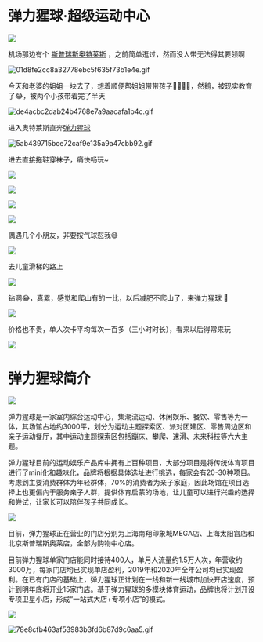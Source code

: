 # 弹力猩球·超级运动中心

![](https://fudongdong-statics.oss-cn-beijing.aliyuncs.com/images/20220212/2ed66c837cd841dca53c16e62c0ac2fc.png?x-oss-process=image/resize,w_800/quality,q_80)

机场那边有个 [斯普瑞斯奥特莱斯](https://www.gaode.com/place/B000A87IPS) ，之前简单逛过，然而没人带无法得其要领啊

![01d8fe2cc8a32778ebc5f635f73b1e4e.gif](https://fudongdong-statics.oss-cn-beijing.aliyuncs.com/images/20220212/03d5993fbf7d4d1496e5ba2d07d030f0.gif)

今天和老婆的姐姐一块去了，想着顺便帮姐姐带带孩子😶‍🌫️😶‍🌫️，然鹅，被现实教育了😂，被两个小孩带着完了半天

![de4acbc2dab24b4768e7a9aacafa1b4c.gif](https://fudongdong-statics.oss-cn-beijing.aliyuncs.com/images/20220212/4d13e0aea5114879bb35fc75d6bfb495.gif)

进入奥特莱斯直奔[弹力猩球](https://www.gaode.com/detail/B0H2O5EUV5?citycode=110000) 

![5ab439715bce72caf9e135a9a47cbb92.gif](https://fudongdong-statics.oss-cn-beijing.aliyuncs.com/images/20220212/7158467b890d4f2d9a7252844deadae0.gif)

进去直接拖鞋穿袜子，痛快畅玩~


![](https://fudongdong-statics.oss-cn-beijing.aliyuncs.com/images/20220212/80b2b6e8a8f349eea84c48014b64f08e.png?x-oss-process=image/resize,w_800/quality,q_80)

![](https://fudongdong-statics.oss-cn-beijing.aliyuncs.com/images/20220212/e808f75f0c3d41af98bd251217728984.png?x-oss-process=image/resize,w_800/quality,q_80)

![](https://fudongdong-statics.oss-cn-beijing.aliyuncs.com/images/20220212/e1ee2b878939466ba92ea8e57c5c2c7c.png?x-oss-process=image/resize,w_800/quality,q_80)

![](https://fudongdong-statics.oss-cn-beijing.aliyuncs.com/images/20220212/a54a6f5a355248eba32fa3a6813e67d4.png?x-oss-process=image/resize,w_800/quality,q_80)

偶遇几个小朋友，非要按气球怼我😅

![](https://fudongdong-statics.oss-cn-beijing.aliyuncs.com/images/20220212/554691f2332649adb9c8b48cb25b22c7.png?x-oss-process=image/resize,w_800/quality,q_80)

去儿童滑梯的路上

![](https://fudongdong-statics.oss-cn-beijing.aliyuncs.com/images/20220212/4af73a2920f845e8913fb78699788ccd.png?x-oss-process=image/resize,w_800/quality,q_80)

钻洞😂，真累，感觉和爬山有的一比，以后减肥不爬山了，来弹力猩球 🌚

![](https://fudongdong-statics.oss-cn-beijing.aliyuncs.com/images/20220212/7f33e3b269a0414eafe2fa934f27e662.png?x-oss-process=image/resize,w_800/quality,q_80)

价格也不贵，单人次卡平均每次一百多（三小时时长），看来以后得常来玩

![](https://fudongdong-statics.oss-cn-beijing.aliyuncs.com/images/20220212/14b4fbf5a64c479eb012908b10849000.png?x-oss-process=image/resize,w_800/quality,q_80)


# 弹力猩球简介

![](https://fudongdong-statics.oss-cn-beijing.aliyuncs.com/images/20220212/ea9778210a7e4dde8c5cdd325a6a4dc2.png?x-oss-process=image/resize,w_800/quality,q_80)


弹力猩球是一家室内综合运动中心，集潮流运动、休闲娱乐、餐饮、零售等为一体，其场馆占地约3000平，划分为运动主题探索区、派对团建区、零售周边区和亲子运动餐厅，其中运动主题探索区包括蹦床、攀爬、速滑、未来科技等六大主题。

弹力猩球目前的运动娱乐产品库中拥有上百种项目，大部分项目是将传统体育项目进行了mini化和趣味化，品牌将根据具体选址进行挑选，每家会有20-30种项目。考虑到主要消费群体为年轻群体，70%的消费者为亲子家庭，因此场馆在项目选择上也更偏向于服务亲子人群，提供体育启蒙的场地，让儿童可以进行兴趣的选择和尝试，让家长可以陪伴孩子共同成长。

![](https://fudongdong-statics.oss-cn-beijing.aliyuncs.com/images/20220212/0d3286f1885147338e601e56810a71d4.png?x-oss-process=image/resize,w_800/quality,q_80)

目前，弹力猩球正在营业的门店分别为上海南翔印象城MEGA店、上海太阳宫店和北京斯普瑞斯奥莱店，全部为购物中心店。

目前弹力猩球单家门店能同时接待400人，单月人流量约1.5万人次，年营收约3000万，每家门店均已实现单店盈利，2019年和2020年全年公司均已实现盈利。在已有门店的基础上，弹力猩球正计划在一线和新一线城市加快开店速度，预计到明年底将开业15家门店。基于弹力猩球的多模块体育运动，品牌也将计划开设专项卫星小店，形成“一站式大店+专项小店”的模式。

![](https://fudongdong-statics.oss-cn-beijing.aliyuncs.com/images/20220212/2ff64d08f3fa49529487bc9257107156.png?x-oss-process=image/resize,w_800/quality,q_80)

![78e8cfb463af53983b3fd6b87d9c6aa5.gif](https://fudongdong-statics.oss-cn-beijing.aliyuncs.com/images/20220212/6c69eebcb02142528982f5757dc09938.gif)

